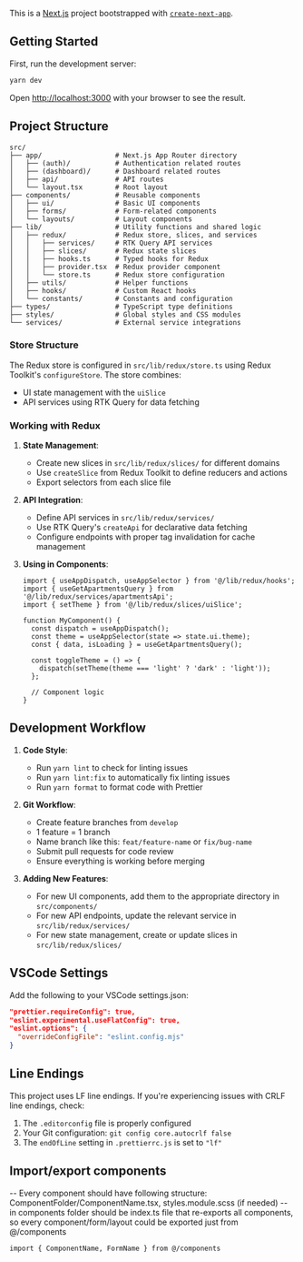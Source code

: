 This is a [Next.js](https://nextjs.org) project bootstrapped with [`create-next-app`](https://nextjs.org/docs/app/api-reference/cli/create-next-app).

## Getting Started

First, run the development server:

```bash
yarn dev
```

Open [http://localhost:3000](http://localhost:3000) with your browser to see the result.

## Project Structure

```
src/
├── app/                  # Next.js App Router directory
│   ├── (auth)/           # Authentication related routes
│   ├── (dashboard)/      # Dashboard related routes
│   ├── api/              # API routes
│   └── layout.tsx        # Root layout
├── components/           # Reusable components
│   ├── ui/               # Basic UI components
│   ├── forms/            # Form-related components
│   └── layouts/          # Layout components
├── lib/                  # Utility functions and shared logic
│   ├── redux/            # Redux store, slices, and services
│   │   ├── services/     # RTK Query API services
│   │   ├── slices/       # Redux state slices
│   │   ├── hooks.ts      # Typed hooks for Redux
│   │   ├── provider.tsx  # Redux provider component
│   │   └── store.ts      # Redux store configuration
│   ├── utils/            # Helper functions
│   ├── hooks/            # Custom React hooks
│   └── constants/        # Constants and configuration
├── types/                # TypeScript type definitions
├── styles/               # Global styles and CSS modules
└── services/             # External service integrations
```

### Store Structure

The Redux store is configured in `src/lib/redux/store.ts` using Redux Toolkit's `configureStore`. The store combines:

- UI state management with the `uiSlice`
- API services using RTK Query for data fetching

### Working with Redux

1. **State Management**:

   - Create new slices in `src/lib/redux/slices/` for different domains
   - Use `createSlice` from Redux Toolkit to define reducers and actions
   - Export selectors from each slice file

2. **API Integration**:

   - Define API services in `src/lib/redux/services/`
   - Use RTK Query's `createApi` for declarative data fetching
   - Configure endpoints with proper tag invalidation for cache management

3. **Using in Components**:

   ```tsx
   import { useAppDispatch, useAppSelector } from '@/lib/redux/hooks';
   import { useGetApartmentsQuery } from '@/lib/redux/services/apartmentsApi';
   import { setTheme } from '@/lib/redux/slices/uiSlice';

   function MyComponent() {
     const dispatch = useAppDispatch();
     const theme = useAppSelector(state => state.ui.theme);
     const { data, isLoading } = useGetApartmentsQuery();

     const toggleTheme = () => {
       dispatch(setTheme(theme === 'light' ? 'dark' : 'light'));
     };

     // Component logic
   }
   ```

## Development Workflow

1. **Code Style**:

   - Run `yarn lint` to check for linting issues
   - Run `yarn lint:fix` to automatically fix linting issues
   - Run `yarn format` to format code with Prettier

2. **Git Workflow**:

   - Create feature branches from `develop`
   - 1 feature = 1 branch
   - Name branch like this: `feat/feature-name` or `fix/bug-name`
   - Submit pull requests for code review
   - Ensure everything is working before merging

3. **Adding New Features**:
   - For new UI components, add them to the appropriate directory in `src/components/`
   - For new API endpoints, update the relevant service in `src/lib/redux/services/`
   - For new state management, create or update slices in `src/lib/redux/slices/`

## VSCode Settings

Add the following to your VSCode settings.json:

```json
"prettier.requireConfig": true,
"eslint.experimental.useFlatConfig": true,
"eslint.options": {
  "overrideConfigFile": "eslint.config.mjs"
}
```

## Line Endings

This project uses LF line endings. If you're experiencing issues with CRLF line endings, check:

1. The `.editorconfig` file is properly configured
2. Your Git configuration: `git config core.autocrlf false`
3. The `endOfLine` setting in `.prettierrc.js` is set to `"lf"`

## Import/export components

-- Every component should have following structure: ComponentFolder/ComponentName.tsx, styles.module.scss (if needed)
-- in components folder should be index.ts file that re-exports all components, so every component/form/layout could be exported just from @/components

`import { ComponentName, FormName } from @/components`
